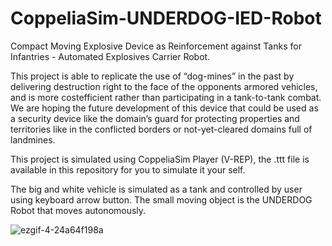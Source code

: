 # CoppeliaSim-UNDERDOG-IED-Robot
Compact Moving Explosive Device as Reinforcement against Tanks for Infantries - Automated Explosives Carrier Robot.

This project is able to replicate the use of “dog-mines” in the past by delivering destruction right to the face of the opponents armored vehicles, and is more costefficient rather than participating in a tank-to-tank combat. We are hoping the future development of this device that could be used as a security device like the domain’s guard for protecting properties and territories like in the conflicted borders or not-yet-cleared domains full of landmines.

This project is simulated using CoppeliaSim Player (V-REP), the .ttt file is available in this repository for you to simulate it your self.

The big and white vehicle is simulated as a tank and controlled by user using keyboard arrow button.
The small moving object is the UNDERDOG Robot that moves autonomously.

![ezgif-4-24a64f198a](https://github.com/nrahadi/CoppeliaSim-UNDERDOG-IED-Robot/assets/144195641/de3f2a00-1646-4c7d-b3f5-9a3e781280eb)
